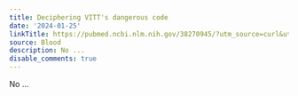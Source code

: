 ```yaml
---
title: Deciphering VITT's dangerous code
date: '2024-01-25'
linkTitle: https://pubmed.ncbi.nlm.nih.gov/38270945/?utm_source=curl&utm_medium=rss&utm_campaign=journals&utm_content=7603509&fc=None&ff=20240126170708&v=2.18.0
source: Blood
description: No ...
disable_comments: true
---
```

No ...